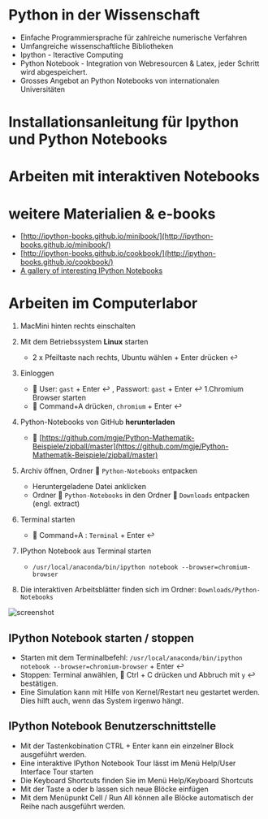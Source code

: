 Python in der Wissenschaft
==========================

+ Einfache Programmiersprache für zahlreiche numerische Verfahren
+ Umfangreiche wissenschaftliche Bibliotheken
+ Ipython - Iteractive Computing
+ Python Notebook - Integration von Webresourcen & Latex, jeder Schritt wird abgespeichert. 
+ Grosses Angebot an Python Notebooks von internationalen Universitäten

Installationsanleitung für Ipython und Python Notebooks
=======================================================


Arbeiten mit interaktiven Notebooks
===================================



weitere Materialien & e-books 
=============================
* [http://ipython-books.github.io/minibook/](http://ipython-books.github.io/minibook/)
* [http://ipython-books.github.io/cookbook/](http://ipython-books.github.io/cookbook/)
* [A gallery of interesting IPython Notebooks](https://github.com/ipython/ipython/wiki/A-gallery-of-interesting-IPython-Notebooks)



Arbeiten im Computerlabor
=========================
1. MacMini hinten rechts einschalten
1. Mit dem Betriebssystem __Linux__ starten
	- 2 x Pfeiltaste nach rechts,  Ubuntu wählen + Enter drücken :leftwards_arrow_with_hook:
1. Einloggen 
	- :bust_in_silhouette: User: ```gast``` + Enter :leftwards_arrow_with_hook: ,  Passwort: ```gast``` + Enter :leftwards_arrow_with_hook:
1.Chromium Browser starten
	- :symbols: Command+A drücken,  ```chromium``` + Enter :leftwards_arrow_with_hook:
1. Python-Notebooks von GitHub __herunterladen__
	- :page_with_curl: [https://github.com/mgje/Python-Mathematik-Beispiele/zipball/master](https://github.com/mgje/Python-Mathematik-Beispiele/zipball/master)

1. Archiv öffnen, Ordner :file_folder: ```Python-Notebooks``` entpacken
	- Heruntergeladene Datei anklicken
	- Ordner :file_folder: ```Python-Notebooks``` in den  Ordner :file_folder: ```Downloads``` entpacken (engl. extract)
1. Terminal starten
	- :symbols: Command+A : ```Terminal``` +  Enter :leftwards_arrow_with_hook:

1. IPython Notebook aus Terminal starten
	- ```/usr/local/anaconda/bin/ipython notebook --browser=chromium-browser``` 

1. Die interaktiven Arbeitsblätter finden sich im Ordner: ```Downloads/Python-Notebooks```

![screenshot](https://raw.githubusercontent.com/mgje/Python-Mathematik-Beispiele/master/Python-Notebooks/images/Screenshotjupyter.png)


## IPython Notebook starten / stoppen

- Starten mit dem Terminalbefehl: ```/usr/local/anaconda/bin/ipython notebook --browser=chromium-browser``` + Enter :leftwards_arrow_with_hook:
- Stoppen:  Terminal anwählen, :symbols: Ctrl + C drücken und Abbruch mit ```y``` :leftwards_arrow_with_hook: bestätigen.
- Eine Simulation kann mit Hilfe von Kernel/Restart neu gestartet werden. Dies hilft auch, wenn das System irgenwo hängt. 


## IPython Notebook Benutzerschnittstelle

- Mit der Tastenkobination CTRL + Enter kann ein einzelner Block ausgeführt werden.
- Eine interaktive IPython Notebook Tour lässt im Menü Help/User Interface Tour starten
- Die Keyboard Shortcuts finden Sie im Menü Help/Keyboard Shortcuts 
- Mit der Taste a oder b lassen sich neue Blöcke einfügen
- Mit dem Menüpunkt Cell / Run All können alle Blöcke automatisch der Reihe nach ausgeführt werden.




